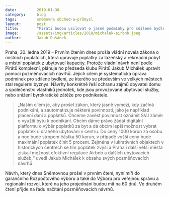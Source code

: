 ```yaml
---
date:         2019-01-30
category:     blog
tags:         sněmovna obchod-a-průmysl
layout:       post
title:        "Piráti budou usilovat o jasné podmínky pro sdílené bydlení"
image:        /assets/img/articles/2018/michalek-airbnb.jpeg
author:       Jakub Dušánek
---
```

 

Praha, 30. ledna 2019 – Prvním čtením dnes prošla vládní novela zákona o místních poplatcích, která upravuje poplatky za lázeňský a rekreační pobyt a místní poplatek z ubytovací kapacity. Protože vládní návrh není podle Pirátů komplexní, plánuje ho předseda klubu Pirátů Jakub Michálek upravit pomocí pozměňovacích návrhů. Jejich cílem je systematická úprava podmínek pro sdílené bydlení, ze kterého se především ve velkých městech stal regulerní byznys. Návrhy konkrétně řeší ochranu zájmů obyvatel domu a společenství vlastníků jednotek, kde jsou provozované ubytovací služby, nebo snížení byrokratické zátěže pro podnikatele.

> „Naším cílem je, aby prošel zákon, který jasně vymezí, kdy začíná podnikání, a zautomatizuje některé povinnosti, jako je například placení daní a poplatků. Chceme zavést povinnost oznámit SVJ záměr o využití bytu k podnikání. Obcím dáme právo žádat digitální platformu o výběr poplatků za byt a dá obcím lepší možnost vybrat poplatek u drahého ubytování v centru. Do ceny 1000 korun za osobu a noc bude stropem částka 50 korun, v případě vyšší ceny bude maximální poplatek činit 5 procent. Zejména v lukrativních objektech v historických centrech se tím poplatek zvýší a Praha i další větší města získají možnost efektivní regulace Airbnb a dalších ubytovacích služeb,“ uvedl Jakub Michálek k obsahu svých pozměňovacích návrhů.

Návrh, který dnes Sněmovnou prošel v prvním čtení, nyní míří do garančního Rozpočtového výboru a také do Výboru pro veřejnou správu a regionální rozvoj, které na jeho projednání budou mít na 60 dnů. Ve druhém čtení přijde na řadu načítání pozměňovacích návrhů.
